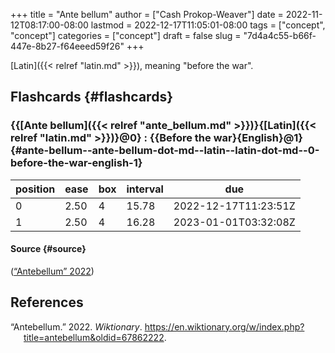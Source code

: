 +++
title = "Ante bellum"
author = ["Cash Prokop-Weaver"]
date = 2022-11-12T08:17:00-08:00
lastmod = 2022-12-17T11:05:01-08:00
tags = ["concept", "concept"]
categories = ["concept"]
draft = false
slug = "7d4a4c55-b66f-447e-8b27-f64eeed59f26"
+++

[Latin]({{< relref "latin.md" >}}), meaning "before the war".


## Flashcards {#flashcards}


### {{[Ante bellum]({{< relref "ante_bellum.md" >}})}{[Latin]({{< relref "latin.md" >}})}@0} : {{Before the war}{English}@1} {#ante-bellum--ante-bellum-dot-md--latin--latin-dot-md--0-before-the-war-english-1}

| position | ease | box | interval | due                  |
|----------|------|-----|----------|----------------------|
| 0        | 2.50 | 4   | 15.78    | 2022-12-17T11:23:51Z |
| 1        | 2.50 | 4   | 16.28    | 2023-01-01T03:32:08Z |


#### Source {#source}

(<a href="#citeproc_bib_item_1">“Antebellum” 2022</a>)

## References

<style>.csl-entry{text-indent: -1.5em; margin-left: 1.5em;}</style><div class="csl-bib-body">
  <div class="csl-entry"><a id="citeproc_bib_item_1"></a>“Antebellum.” 2022. <i>Wiktionary</i>. <a href="https://en.wiktionary.org/w/index.php?title=antebellum&oldid=67862222">https://en.wiktionary.org/w/index.php?title=antebellum&#38;oldid=67862222</a>.</div>
</div>
